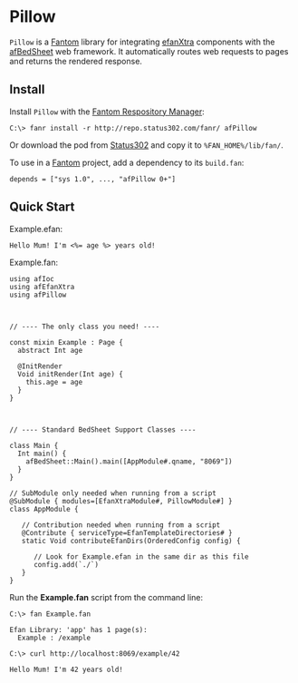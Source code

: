 # Pillow

`Pillow` is a [Fantom](http://fantom.org/) library for integrating [efanXtra](http://repo.status302.com/doc/afBedSheet) components with the [afBedSheet](http://repo.status302.com/doc/afBedSheet) web framework. 
It automatically routes web requests to pages and returns the rendered response.


## Install

Install `Pillow` with the [Fantom Respository Manager](http://fantom.org/doc/docFanr/Tool.html#install):

    C:\> fanr install -r http://repo.status302.com/fanr/ afPillow

Or download the pod from [Status302](http://repo.status302.com/browse/afPillow) and copy it to `%FAN_HOME%/lib/fan/`.

To use in a [Fantom](http://fantom.org/) project, add a dependency to its `build.fan`:

    depends = ["sys 1.0", ..., "afPillow 0+"]
  
  
## Quick Start

Example.efan:

    Hello Mum! I'm <%= age %> years old!


Example.fan:

    using afIoc
    using afEfanXtra
    using afPillow
    
    
    
    // ---- The only class you need! ----
    
    const mixin Example : Page {
      abstract Int age
    
      @InitRender
      Void initRender(Int age) {
        this.age = age
      }
    }
    
    
    
    // ---- Standard BedSheet Support Classes ----
    
    class Main {
      Int main() {
        afBedSheet::Main().main([AppModule#.qname, "8069"])
      }
    }
    
    // SubModule only needed when running from a script
    @SubModule { modules=[EfanXtraModule#, PillowModule#] }
    class AppModule {
    
       // Contribution needed when running from a script
       @Contribute { serviceType=EfanTemplateDirectories# }
       static Void contributeEfanDirs(OrderedConfig config) {
    
          // Look for Example.efan in the same dir as this file
          config.add(`./`)
       }
    }

Run the **Example.fan** script from the command line:

    C:\> fan Example.fan

    Efan Library: 'app' has 1 page(s):
      Example : /example

    C:\> curl http://localhost:8069/example/42
    
    Hello Mum! I'm 42 years old!
    
